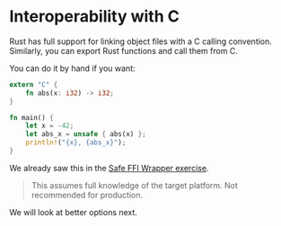 # Interoperability with C

Rust has full support for linking object files with a C calling convention.
Similarly, you can export Rust functions and call them from C.

You can do it by hand if you want:

```rust
extern "C" {
    fn abs(x: i32) -> i32;
}

fn main() {
    let x = -42;
    let abs_x = unsafe { abs(x) };
    println!("{x}, {abs_x}");
}
```

We already saw this in the [Safe FFI Wrapper
exercise](../../exercises/day-3/safe-ffi-wrapper.md).

> This assumes full knowledge of the target platform. Not recommended for
> production.

We will look at better options next.
